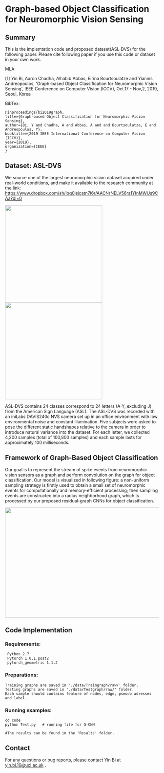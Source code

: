 # Graph-based Object Classification for Neuromorphic Vision Sensing

## Summary
This is the implemtation code and proposed dataset(ASL-DVS) for the following paper. Please cite following paper if you use this code or dataset in your own work. 

MLA:
    
   [1] Yin Bi, Aaron Chadha, Alhabib Abbas, Eirina Bourtsoulatze and Yiannis Andreopoulos, 'Graph-based Object Classification for Neuromorphic Vision Sensing', IEEE Conference on Computer Vision (ICCV), Oct.17 - Nov,2, 2019, Seoul, Korea
    
BibTex:
    
    @inproceedings{bi2019graph,
    title={Graph-based Object Classification for Neuromorphic Vision Sensing},
    author={Bi, Y and Chadha, A and Abbas, A and and Bourtsoulatze, E and Andreopoulos, Y},
    booktitle={2019 IEEE International Conference on Computer Vision (ICCV)},
    year={2019},
    organization={IEEE}
    }

## Dataset: ASL-DVS 
We source one of the largest neuromorphic vision dataset acquired under real-world conditions, and make it available to the research community at the link: 
https://www.dropbox.com/sh/ibq0jsicatn7l6r/AACNrNELV56rs1YInMWUs9CAa?dl=0


<img height="318" src="https://github.com/PIX2NVS/Graph2NVS/blob/master/images/ASL.JPG">                  <img height="318" src="https://github.com/PIX2NVS/Graph2NVS/blob/master/images/Dataset.JPG">


ASL-DVS contains 24 classes correspond to 24 letters (A-Y, excluding J) from the American Sign Language (ASL). The ASL-DVS was recorded with an iniLabs DAVIS240c NVS camera set up in an office environment with low environmental noise and constant illumination. Five subjects were asked to pose the different static handshapes relative to the camera in order to introduce natural variance into the dataset. For each letter, we collected 4,200 samples (total of 100,800 samples) and each sample lasts for approximately 100 milliseconds.

## Framework of Graph-Based Object Classification 

Our goal is to represent the stream of spike events from neuromorphic vision sensors as a graph and perform convolution on the graph for object classification. Our model is visualized in following figure: a non-uniform sampling strategy is firstly used to obtain a small set of neuromorphic events for computationally and memory-efficient processing; then sampling events are constructed into a radius neighborhood graph, which is processed by our proposed residual-graph CNNs for object classification.

<img height="360" width='800' src="https://github.com/PIX2NVS/NVS2Graph/blob/master/images/framework.JPG">

## Code Implementation
### Requirements:
     Python 2.7 
     Pytorch 1.0.1.post2
     pytorch_geometric 1.1.2
     
### Preparations:
    Training graphs are saved in './data/Traingraph/raw/' folder.
    Testing graphs are saved in './data/Testgraph/raw/' folder.
    Each sample should contains feature of nodes, edge, pseudo adresses and label.
    
### Running examples:
    cd code
    python Test.py   # running file for G-CNN 
    
    #The results can be found in the 'Results' folder.



## Contact 
For any questions or bug reports, please contact Yin Bi at yin.bi.16@ucl.ac.uk .
